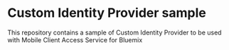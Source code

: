 # Custom Identity Provider sample

This repository contains a sample of Custom Identity Provider to be used with Mobile Client Access Service for Bluemix

